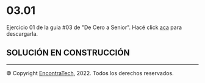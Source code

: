 # 03.01

Ejercicio 01 de la guia #03 de "De Cero a Senior". Hacé click [aca](https://guias.encontratech.com.ar) para descargarla.


## SOLUCIÓN EN CONSTRUCCIÓN


***
© Copyright [EncontraTech](https://www.encontraTech.com.ar), 2022. Todos los derechos reservados.